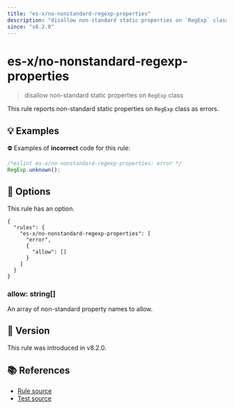 ```yaml
---
title: "es-x/no-nonstandard-regexp-properties"
description: "disallow non-standard static properties on `RegExp` class"
since: "v8.2.0"
---
```


# es-x/no-nonstandard-regexp-properties
> disallow non-standard static properties on `RegExp` class

This rule reports non-standard static properties on `RegExp` class as errors.

## 💡 Examples

⛔ Examples of **incorrect** code for this rule:

<eslint-playground type="bad">

```js
/*eslint es-x/no-nonstandard-regexp-properties: error */
RegExp.unknown();
```

</eslint-playground>

## 🔧 Options

This rule has an option.

```jsonc
{
  "rules": {
    "es-x/no-nonstandard-regexp-properties": [
      "error",
      {
        "allow": []
      }
    ]
  }
}
```

### allow: string[]

An array of non-standard property names to allow.

## 🚀 Version

This rule was introduced in v8.2.0.

## 📚 References

- [Rule source](https://github.com/eslint-community/eslint-plugin-es-x/blob/master/lib/rules/no-nonstandard-regexp-properties.js)
- [Test source](https://github.com/eslint-community/eslint-plugin-es-x/blob/master/tests/lib/rules/no-nonstandard-regexp-properties.js)

